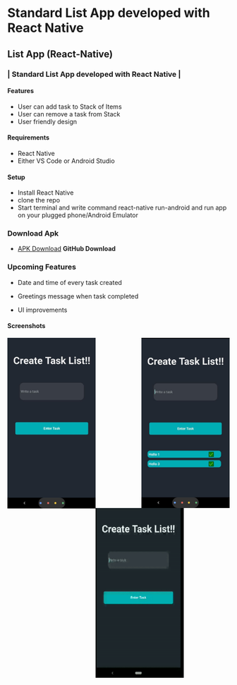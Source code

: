 # Standard List App developed with React Native

## List App (React-Native)

### | Standard List App developed with React Native |

#### Features

- User can add task to Stack of Items
- User can remove a task from Stack
- User friendly design

#### Requirements

- React Native
- Either VS Code or Android Studio

#### Setup

- Install React Native
- clone the repo
- Start terminal and write command react-native run-android and run app on your plugged phone/Android Emulator

### Download Apk

- [APK Download](https://github.com/amolchourasia27/TaskListApp---ReactNative/raw/main/apkFiles/TaskList-App.apk) **GitHub Download**

### Upcoming Features

- Date and time of every task created

- Greetings message when task completed

- UI improvements

#### Screenshots

<Span>

<img align="left" alt="screenshot" width="200" src='https://github.com/amolchourasia27/TaskListApp---ReactNative/blob/main/readmeimageAssets/ScreenshotNew1.jpg?raw=true'>
<img align="right" alt="screenshot" width="200" src='https://github.com/amolchourasia27/TaskListApp---ReactNative/blob/main/readmeimageAssets/ScreenshotNew2.jpg?raw=true'>
<img align="center" alt="screenshot" width="200" height="385" src='https://github.com/amolchourasia27/TaskListApp---ReactNative/blob/main/readmeimageAssets/ezgif.com-gif-maker.gif?raw=true'>
</Spam>
